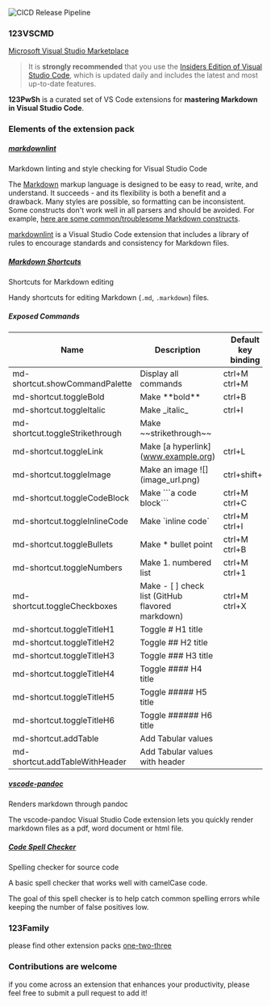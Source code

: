 ![CICD Release Pipeline](https://github.com/the-cognitiveservices-ninja/123VSCMD/actions/workflows/main.yml/badge.svg)

### 123VSCMD

[Microsoft Visual Studio Marketplace](https://marketplace.visualstudio.com/items?itemName=holgerimbery.123VSCMD)  

> It is **strongly recommended** that you use the [Insiders Edition of Visual Studio Code](https://code.visualstudio.com/insiders/), which is updated daily and includes the latest and most up-to-date features.  

**123PwSh** is a curated set of VS Code extensions for **mastering Markdown in Visual Studio Code**.  

### Elements of the extension pack

##### [markdownlint](https://marketplace.visualstudio.com/items?itemName=DavidAnson.vscode-markdownlint)

Markdown linting and style checking for Visual Studio Code  

The [Markdown](https://en.wikipedia.org/wiki/Markdown) markup language is designed to be easy to read, write, and understand. It succeeds - and its flexibility is both a benefit and a drawback. Many styles are possible, so formatting can be inconsistent. Some constructs don't work well in all parsers and should be avoided. For example, [here are some common/troublesome Markdown constructs](https://gist.github.com/DavidAnson/006a6c2a2d9d7b21b025).

[markdownlint](https://marketplace.visualstudio.com/items?itemName=DavidAnson.vscode-markdownlint) is a Visual Studio Code extension that includes a library of rules to encourage standards and consistency for Markdown files.

##### [Markdown Shortcuts](https://marketplace.visualstudio.com/items?itemName=mdickin.markdown-shortcuts)

Shortcuts for Markdown editing  

Handy shortcuts for editing Markdown (`.md`, `.markdown`) files.

##### Exposed Commands

| Name | Description | Default key binding |
| ---- | ----------- | ------------------- |
| md-shortcut.showCommandPalette | Display all commands | ctrl+M ctrl+M |
| md-shortcut.toggleBold | Make \*\*bold\*\* | ctrl+B |
| md-shortcut.toggleItalic | Make \_italic\_ | ctrl+I |
| md-shortcut.toggleStrikethrough | Make \~\~strikethrough\~\~ |  |
| md-shortcut.toggleLink | Make [a hyperlink]\(www.example.org) | ctrl+L |
| md-shortcut.toggleImage | Make an image ![]\(image_url.png) | ctrl+shift+L |
| md-shortcut.toggleCodeBlock | Make \`\`\`a code block\`\`\` | ctrl+M ctrl+C |
| md-shortcut.toggleInlineCode | Make \`inline code\` | ctrl+M ctrl+I |
| md-shortcut.toggleBullets | Make * bullet point | ctrl+M ctrl+B |
| md-shortcut.toggleNumbers | Make 1. numbered list | ctrl+M ctrl+1 |
| md-shortcut.toggleCheckboxes | Make - [ ] check list (GitHub flavored markdown) | ctrl+M ctrl+X |
| md-shortcut.toggleTitleH1 | Toggle # H1 title |  |
| md-shortcut.toggleTitleH2 | Toggle ## H2 title |  |
| md-shortcut.toggleTitleH3 | Toggle ### H3 title |  |
| md-shortcut.toggleTitleH4 | Toggle #### H4 title |  |
| md-shortcut.toggleTitleH5 | Toggle ##### H5 title |  |
| md-shortcut.toggleTitleH6 | Toggle ###### H6 title |  |
| md-shortcut.addTable | Add Tabular values |  |
| md-shortcut.addTableWithHeader | Add Tabular values with header |  

##### [vscode-pandoc](https://marketplace.visualstudio.com/items?itemName=DougFinke.vscode-pandoc)

Renders markdown through pandoc  

The vscode-pandoc Visual Studio Code extension lets you quickly render markdown files as a pdf, word document or html file.

##### [Code Spell Checker](https://marketplace.visualstudio.com/items?itemName=streetsidesoftware.code-spell-checker)

Spelling checker for source code  

A basic spell checker that works well with camelCase code.

The goal of this spell checker is to help catch common spelling errors while keeping the number of false positives low.

### 123Family

please find other extension packs [one-two-three](https://marketplace.visualstudio.com/publishers/holgerimbery)

### Contributions are welcome

if you come across an extension that enhances your productivity, please feel free to submit a pull request to add it!
